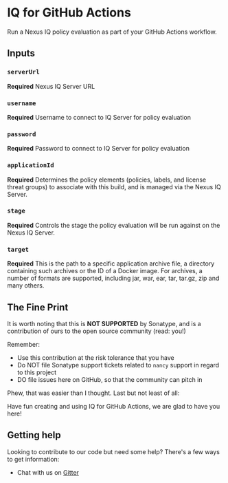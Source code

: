 # IQ for GitHub Actions

Run a Nexus IQ policy evaluation as part of your GitHub Actions workflow.

## Inputs

### `serverUrl`

**Required** Nexus IQ Server URL

### `username`

**Required** Username to connect to IQ Server for policy evaluation

### `password`

**Required** Password to connect to IQ Server for policy evaluation

### `applicationId`

**Required** Determines the policy elements (policies, labels, and license threat groups) to associate with this build, and is managed via the Nexus IQ Server.

### `stage`

**Required** Controls the stage the policy evaluation will be run against on the Nexus IQ Server.

### `target`

**Required** This is the path to a specific application archive file, a directory containing such archives or the ID of a Docker image. For archives, a number of formats are supported, including jar, war, ear, tar, tar.gz, zip and many others.

## The Fine Print

It is worth noting that this is **NOT SUPPORTED** by Sonatype, and is a contribution of ours
to the open source community (read: you!)

Remember:

* Use this contribution at the risk tolerance that you have
* Do NOT file Sonatype support tickets related to `nancy` support in regard to this project
* DO file issues here on GitHub, so that the community can pitch in

Phew, that was easier than I thought. Last but not least of all:

Have fun creating and using IQ for GitHub Actions, we are glad to have you here!

## Getting help

Looking to contribute to our code but need some help? There's a few ways to get information:

* Chat with us on [Gitter](https://gitter.im/sonatype/nexus-developers)